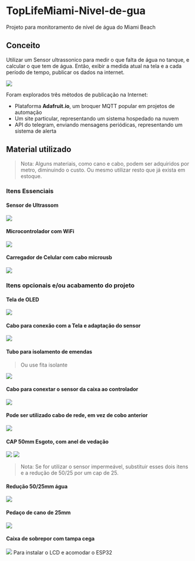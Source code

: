 # TopLifeMiami-Nivel-de-gua
Projeto para monitoramento de nível de água do Miami Beach



## Conceito

Utilizar um Sensor ultrassonico para medir o que falta de água no tanque, e calcular o que tem de água.
Então, exibir a medida atual na tela e a cada período de tempo, publicar os dados na internet.

![](imagens/sensor-de-nível-ultrassonico.jpg)

Foram explorados três métodos de publicação na Internet:

- Plataforma **Adafruit.io**, um broquer MQTT popular em projetos de automação
- Um site particular, representando um sistema hospedado na nuvem
- API do telegram, enviando mensagens periódicas, representando um sistema de alerta



## Material utilizado

> Nota: Alguns materiais, como cano e cabo, podem ser adquiridos por metro, diminuindo o custo. Ou mesmo utilizar resto que já exista em estoque.

### Itens Essenciais

#### Sensor de Ultrassom
![](imagens/Screenshot_1.png)

#### Microcontrolador com WiFi
![](imagens/Screenshot_3.png)

#### Carregador de Celular com cabo microusb
![](imagens/Screenshot_7.png)

### Itens opcionais e/ou acabamento do projeto

#### Tela de OLED
![](imagens/Screenshot_2.png)

#### Cabo para conexão com a Tela e adaptação do sensor
![](imagens/Screenshot_5.png)

#### Tubo para isolamento de emendas

> Ou use fita isolante

![](imagens/Screenshot_9.png)

#### Cabo para conextar o sensor da caixa ao controlador
![](imagens/Screenshot_13.png)

#### Pode ser utilizado cabo de rede, em vez de cobo anterior
![](imagens/Screenshot_14.png)

#### CAP 50mm Esgoto, com anel de vedação
![](imagens/Screenshot_10.png)
![](imagens/Screenshot_16.png)

> Nota: Se for utilizar o sensor impermeável, substituir esses dois itens e a redução de 50/25 por um cap de 25.

#### Redução 50/25mm água
![](imagens/Screenshot_11.png)

#### Pedaço de cano de 25mm
![](imagens/Screenshot_12.png)

#### Caixa de sobrepor com tampa cega
![](imagens/Screenshot_15.png)
Para instalar o LCD e acomodar o ESP32

